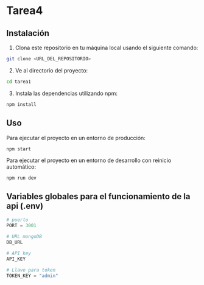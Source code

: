 # Tarea4

## Instalación
1. Clona este repositorio en tu máquina local usando el siguiente comando:

```bash
git clone <URL_DEL_REPOSITORIO>
```

2. Ve al directorio del proyecto:

```bash
cd tarea1
```

3. Instala las dependencias utilizando npm:

```
npm install
```

## Uso
Para ejecutar el proyecto en un entorno de producción:
```
npm start
```

Para ejecutar el proyecto en un entorno de desarrollo con reinicio automático:
```
npm run dev
```

## Variables globales para el funcionamiento de la api (.env)
```python
# puerto
PORT = 3001

# URL mongoDB
DB_URL

# API key
API_KEY

# Llave para token
TOKEN_KEY = "admin"
```